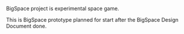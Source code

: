 BigSpace project is experimental space game.

This is BigSpace prototype planned for start after the BigSpace Design Document done.